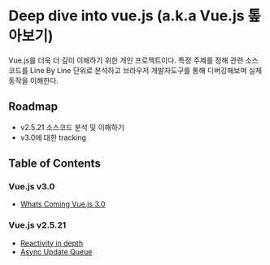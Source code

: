 # Deep dive into vue.js (a.k.a Vue.js 톺아보기)
Vue.js를 더욱 더 깊이 이해하기 위한 개인 프로젝트이다.
특정 주제를 정해 관련 소스코드를 Line By Line 단위로 분석하고 브라우저 개발자도구를 통해 디버깅해보며 실제 동작을 이해한다.


## Roadmap
- v2.5.21 소스코드 분석 및 이해하기
- v3.0에 대한 tracking


## Table of Contents
### Vue.js v3.0
- [Whats Coming Vue.js 3.0](v3.0/whats-coming-vuejs-3.0.md)

### Vue.js v2.5.21
- [Reactivity in depth](v2.5.21/deep-dive-into-reactivity-in-depth.md)
- [Async Update Queue](v2.5.21/deep-dive-into-async-update-queue.md)
